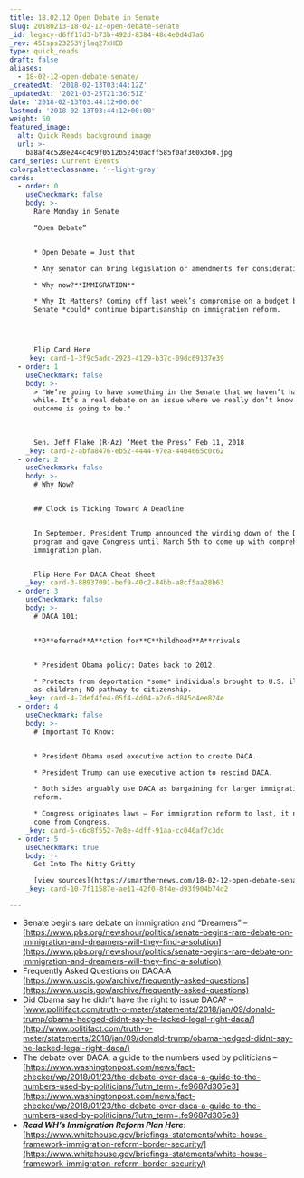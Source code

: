 ```yaml
---
title: 18.02.12 Open Debate in Senate
slug: 20180213-18-02-12-open-debate-senate
_id: legacy-d6ff17d3-b73b-492d-8384-48c4e0d4d7a6
_rev: 45Isps23253Yjlaq27xHE8
type: quick_reads
draft: false
aliases:
  - 18-02-12-open-debate-senate/
_createdAt: '2018-02-13T03:44:12Z'
_updatedAt: '2021-03-25T21:36:51Z'
date: '2018-02-13T03:44:12+00:00'
lastmod: '2018-02-13T03:44:12+00:00'
weight: 50
featured_image:
  alt: Quick Reads background image
  url: >-
    ba8af4c528e244c4c9f0512b52450acff585f0af360x360.jpg
card_series: Current Events
colorpaletteclassname: '--light-gray'
cards:
  - order: 0
    useCheckmark: false
    body: >-
      Rare Monday in Senate  

      “Open Debate”


      * Open Debate =_Just that_

      * Any senator can bring legislation or amendments for consideration.

      * Why now?**IMMIGRATION**

      * Why It Matters? Coming off last week’s compromise on a budget bill,
      Senate *could* continue bipartisanship on immigration reform.




      Flip Card Here
    _key: card-1-3f9c5adc-2923-4129-b37c-09dc69137e39
  - order: 1
    useCheckmark: false
    body: >-
      > "We’re going to have something in the Senate that we haven’t had in a
      while. It’s a real debate on an issue where we really don’t know what the
      outcome is going to be."  
        
        
        
      Sen. Jeff Flake (R-Az) ‘Meet the Press’ Feb 11, 2018
    _key: card-2-abfa8476-eb52-4444-97ea-4404665c0c62
  - order: 2
    useCheckmark: false
    body: >-
      # Why Now?


      ## Clock is Ticking Toward A Deadline


      In September, President Trump announced the winding down of the DACA
      program and gave Congress until March 5th to come up with comprehensive
      immigration plan.


      Flip Here For DACA Cheat Sheet
    _key: card-3-88937091-bef9-40c2-84bb-a8cf5aa28b63
  - order: 3
    useCheckmark: false
    body: >-
      # DACA 101:


      **D**eferred**A**ction for**C**hildhood**A**rrivals


      * President Obama policy: Dates back to 2012.

      * Protects from deportation *some* individuals brought to U.S. illegally
      as children; NO pathway to citizenship.
    _key: card-4-7def4fe4-05f4-4d04-a2c6-d845d4ee824e
  - order: 4
    useCheckmark: false
    body: >-
      # Important To Know:


      * President Obama used executive action to create DACA.

      * President Trump can use executive action to rescind DACA.

      * Both sides arguably use DACA as bargaining for larger immigration
      reform.

      * Congress originates laws – For immigration reform to last, it needs to
      come from Congress.
    _key: card-5-c6c8f552-7e8e-4dff-91aa-cc040af7c3dc
  - order: 5
    useCheckmark: true
    body: |-
      Get Into The Nitty-Gritty

      [view sources](https://smarthernews.com/18-02-12-open-debate-senate/)
    _key: card-10-7f11587e-ae11-42f0-8f4e-d93f904b74d2

---
```

* Senate begins rare debate on immigration and “Dreamers” – [https://www.pbs.org/newshour/politics/senate-begins-rare-debate-on-immigration-and-dreamers-will-they-find-a-solution](https://www.pbs.org/newshour/politics/senate-begins-rare-debate-on-immigration-and-dreamers-will-they-find-a-solution)
* Frequently Asked Questions on DACA:A [https://www.uscis.gov/archive/frequently-asked-questions](https://www.uscis.gov/archive/frequently-asked-questions)
* Did Obama say he didn’t have the right to issue DACA? – [www.politifact.com/truth-o-meter/statements/2018/jan/09/donald-trump/obama-hedged-didnt-say-he-lacked-legal-right-daca/](http://www.politifact.com/truth-o-meter/statements/2018/jan/09/donald-trump/obama-hedged-didnt-say-he-lacked-legal-right-daca/)
* The debate over DACA: a guide to the numbers used by politicians –[https://www.washingtonpost.com/news/fact-checker/wp/2018/01/23/the-debate-over-daca-a-guide-to-the-numbers-used-by-politicians/?utm_term=.fe9687d305e3](https://www.washingtonpost.com/news/fact-checker/wp/2018/01/23/the-debate-over-daca-a-guide-to-the-numbers-used-by-politicians/?utm_term=.fe9687d305e3)
* **_Read WH’s Immigration Reform Plan Here_**: [https://www.whitehouse.gov/briefings-statements/white-house-framework-immigration-reform-border-security/](https://www.whitehouse.gov/briefings-statements/white-house-framework-immigration-reform-border-security/)